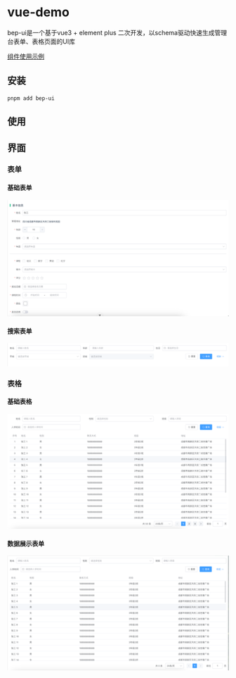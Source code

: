 # vue-demo

bep-ui是一个基于vue3 + element plus 二次开发，以schema驱动快速生成管理台表单、表格页面的UI库

[组件使用示例](https://fernabby.github.io/vue-demo/#/examples/form/base)

## 安装

```shell
pnpm add bep-ui
```

## 使用

## 界面

### 表单

#### 基础表单

![基础表单](./public/sources/base-form.png)

#### 搜索表单

![搜索表单](./public/sources/search-form.png)

### 表格

#### 基础表格

![基础表格](./public/sources/base-table.png)

#### 数据展示表单

![数据展示表格](./public/sources/data-table.png)
